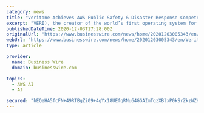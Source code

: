 ```yaml
---
category: news
title: "Veritone Achieves AWS Public Safety & Disaster Response Competency"
excerpt: "VERI), the creator of the world’s first operating system for artificial intelligence, aiWARE™, today announced that it has achieved Amazon Web Services (AWS) Public Safety & Disaster Response ..."
publishedDateTime: 2020-12-03T17:28:00Z
originalUrl: "https://www.businesswire.com/news/home/20201203005343/en/Veritone-Achieves-AWS-Public-Safety-Disaster-Response-Competency"
webUrl: "https://www.businesswire.com/news/home/20201203005343/en/Veritone-Achieves-AWS-Public-Safety-Disaster-Response-Competency"
type: article

provider:
  name: Business Wire
  domain: businesswire.com

topics:
  - AWS AI
  - AI

secured: "hEQeHA5fcFN+49RTBgZi09+4gYx18UEfqRNu64GGAImTqzXBlxP0kSrZkzWZKKMYi/HhY4fP0/EjpcpCexMtUF7hvED0974NUbvdL3auk4U0z5tQ0qfyjHAHiB3MEIjkIjl5r9j3AtIv1AI+FS7q7Rzes+h2s/p/Kz5+7zVYZX0mpOeTAv5ehRaWdDVT2Z4Cf7E2DviDpe5cXCT6FOQeinTGidG+VmdhlDfva6+tO2hoc9LFIJOOIpmLU7mM922YlmWJWUbXdMfgYPq45zRPyj6zGa/hRd8pVgNlFIpscNm9LJoPrUUkLlfGlPLwcaseHO/7SjNC3kgdqYyfxZ9Ha/eiw2798R1EagRUPR86keg=;fSY/It9zp5jGO/Fydt+gkQ=="
---
```


